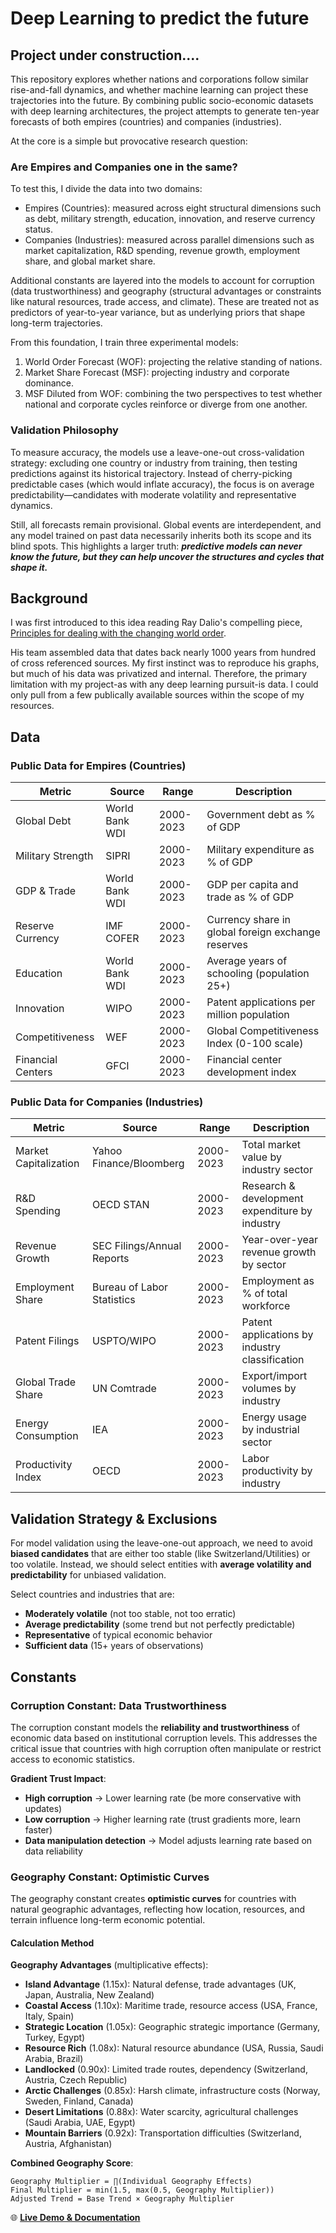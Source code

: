 # Deep Learning to predict the future
## Project under construction....
This repository explores whether nations and corporations follow similar rise-and-fall dynamics, and whether machine learning can project these trajectories into the future. By combining public socio-economic datasets with deep learning architectures, the project attempts to generate ten-year forecasts of both empires (countries) and companies (industries).

At the core is a simple but provocative research question:
### Are Empires and Companies one in the same?

To test this, I divide the data into two domains:

- Empires (Countries): measured across eight structural dimensions such as debt, military strength, education, innovation, and reserve currency status.
- Companies (Industries): measured across parallel dimensions such as market capitalization, R&D spending, revenue growth, employment share, and global market share.

Additional constants are layered into the models to account for corruption (data trustworthiness) and geography (structural advantages or constraints like natural resources, trade access, and climate). These are treated not as predictors of year-to-year variance, but as underlying priors that shape long-term trajectories.

From this foundation, I train three experimental models:

1) World Order Forecast (WOF): projecting the relative standing of nations.
2) Market Share Forecast (MSF): projecting industry and corporate dominance.
3) MSF Diluted from WOF: combining the two perspectives to test whether national and corporate cycles reinforce or diverge from one another.

### Validation Philosophy

To measure accuracy, the models use a leave-one-out cross-validation strategy: excluding one country or industry from training, then testing predictions against its historical trajectory. Instead of cherry-picking predictable cases (which would inflate accuracy), the focus is on average predictability—candidates with moderate volatility and representative dynamics.

Still, all forecasts remain provisional. Global events are interdependent, and any model trained on past data necessarily inherits both its scope and its blind spots. This highlights a larger truth:
***predictive models can never know the future, but they can help uncover the structures and cycles that shape it.***

## Background

I was first introduced to this idea reading Ray Dalio's compelling piece, [Principles for dealing with the changing world order](https://www.economicprinciples.org/DalioChangingWorldOrderCharts.pdf). 

His team assembled data that dates back nearly 1000 years from hundred of cross referenced sources. My first instinct was to reproduce his graphs, but much of his data was privatized and internal. Therefore, the primary limitation with my project-as with any deep learning pursuit-is data. I could only pull from a few publically available sources within the scope of my resources.

## Data

### Public Data for Empires (Countries)
| Metric | Source | Range | Description |
|--------|--------|-------|-------------|
| Global Debt | World Bank WDI | 2000-2023 | Government debt as % of GDP |
| Military Strength | SIPRI | 2000-2023 | Military expenditure as % of GDP |
| GDP & Trade | World Bank WDI | 2000-2023 | GDP per capita and trade as % of GDP |
| Reserve Currency | IMF COFER | 2000-2023 | Currency share in global foreign exchange reserves |
| Education | World Bank WDI | 2000-2023 | Average years of schooling (population 25+) |
| Innovation | WIPO | 2000-2023 | Patent applications per million population |
| Competitiveness | WEF | 2000-2023 | Global Competitiveness Index (0-100 scale) |
| Financial Centers | GFCI | 2000-2023 | Financial center development index |

### Public Data for Companies (Industries)
| Metric | Source | Range | Description |
|--------|--------|-------|-------------|
| Market Capitalization | Yahoo Finance/Bloomberg | 2000-2023 | Total market value by industry sector |
| R&D Spending | OECD STAN | 2000-2023 | Research & development expenditure by industry |
| Revenue Growth | SEC Filings/Annual Reports | 2000-2023 | Year-over-year revenue growth by sector |
| Employment Share | Bureau of Labor Statistics | 2000-2023 | Employment as % of total workforce |
| Patent Filings | USPTO/WIPO | 2000-2023 | Patent applications by industry classification |
| Global Trade Share | UN Comtrade | 2000-2023 | Export/import volumes by industry |
| Energy Consumption | IEA | 2000-2023 | Energy usage by industrial sector |
| Productivity Index | OECD | 2000-2023 | Labor productivity by industry |

## Validation Strategy & Exclusions

For model validation using the leave-one-out approach, we need to avoid **biased candidates** that are either too stable (like Switzerland/Utilities) or too volatile. Instead, we should select entities with **average volatility and predictability** for unbiased validation.

Select countries and industries that are:
- **Moderately volatile** (not too stable, not too erratic)
- **Average predictability** (some trend but not perfectly predictable)
- **Representative** of typical economic behavior
- **Sufficient data** (15+ years of observations)

## Constants

### Corruption Constant: Data Trustworthiness

The corruption constant models the **reliability and trustworthiness** of economic data based on institutional corruption levels. This addresses the critical issue that countries with high corruption often manipulate or restrict access to economic statistics.

**Gradient Trust Impact**:
- **High corruption** → Lower learning rate (be more conservative with updates)
- **Low corruption** → Higher learning rate (trust gradients more, learn faster)
- **Data manipulation detection** → Model adjusts learning rate based on data reliability

### Geography Constant: Optimistic Curves

The geography constant creates **optimistic curves** for countries with natural geographic advantages, reflecting how location, resources, and terrain influence long-term economic potential.

#### Calculation Method

**Geography Advantages** (multiplicative effects):
- **Island Advantage** (1.15x): Natural defense, trade advantages (UK, Japan, Australia, New Zealand)
- **Coastal Access** (1.10x): Maritime trade, resource access (USA, France, Italy, Spain)
- **Strategic Location** (1.05x): Geographic strategic importance (Germany, Turkey, Egypt)
- **Resource Rich** (1.08x): Natural resource abundance (USA, Russia, Saudi Arabia, Brazil)
- **Landlocked** (0.90x): Limited trade routes, dependency (Switzerland, Austria, Czech Republic)
- **Arctic Challenges** (0.85x): Harsh climate, infrastructure costs (Norway, Sweden, Finland, Canada)
- **Desert Limitations** (0.88x): Water scarcity, agricultural challenges (Saudi Arabia, UAE, Egypt)
- **Mountain Barriers** (0.92x): Transportation difficulties (Switzerland, Austria, Afghanistan)

**Combined Geography Score**:
```
Geography Multiplier = ∏(Individual Geography Effects)
Final Multiplier = min(1.5, max(0.5, Geography Multiplier))
Adjusted Trend = Base Trend × Geography Multiplier
```

🌐 **[Live Demo & Documentation](https://mackthompson16.github.io/World-Order-Forecast)**

